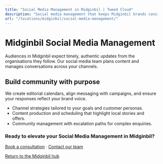 ```yaml
---
title: "Social Media Management in Midginbil | Tweed Cloud"
description: "Social media management that keeps Midginbil brands consistent and engaging."
url: "/locations/midginbil/social-media-management/"
---
```


# Midginbil Social Media Management

Audiences in Midginbil expect timely, authentic updates from the organisations they follow. Our social media team plans content and manages conversations across your channels.

## Build community with purpose

We create editorial calendars, align messaging with campaigns, and ensure your responses reflect your brand voice.

- Channel strategies tailored to your goals and customer personas.
- Content production and scheduling that highlight local stories and offers.
- Community management with escalation paths for complex enquiries.

### Ready to elevate your Social Media Management in Midginbil?

[Book a consultation](/consultation/) · [Contact our team](/contact/)

[Return to the Midginbil hub](/locations/midginbil/)
